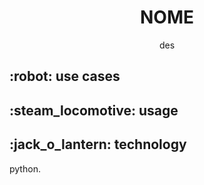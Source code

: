 <body>
  <div align="center">
    <img src="">
    <h1>NOME</h1>
    <p>des</p>
  </div>
  <h2>:robot: use cases</h2>
  <h2>:steam_locomotive: usage</h2>
  <h2>:jack_o_lantern: technology</h2>
  python.
</body>

